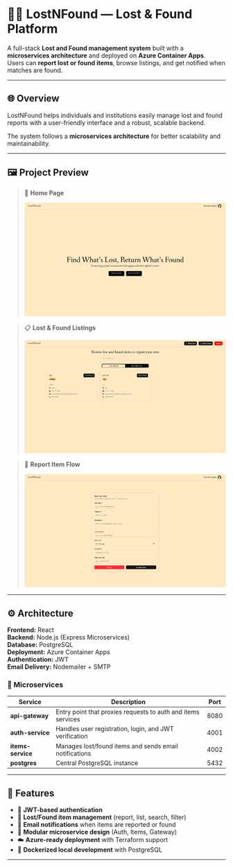 # 🕵️‍♂️ LostNFound — Lost & Found Platform  

A full-stack **Lost and Found management system** built with a **microservices architecture** and deployed on **Azure Container Apps**.  
Users can **report lost or found items**, browse listings, and get notified when matches are found.

---

## 🌐 Overview  

LostNFound helps individuals and institutions easily manage lost and found reports with a user-friendly interface and a robust, scalable backend.  

The system follows a **microservices architecture** for better scalability and maintainability.

---

## 🖼️ Project Preview  

> 🧭 **Home Page**  
>  
> ![Dashboard Preview](./client/src/assets/home.png)  

> 📋 **Lost & Found Listings**  
>  
> ![Items Page](./client/src/assets/dashboard.png)  

> 📨 **Report Item Flow**  
>  
> ![Report Flow](./client/src/assets/report-lostItem.png)  

---

## ⚙️ Architecture  

**Frontend:** React  
**Backend:** Node.js (Express Microservices)  
**Database:** PostgreSQL  
**Deployment:** Azure Container Apps  
**Authentication:** JWT  
**Email Delivery:** Nodemailer + SMTP  

### 🧩 Microservices  

| Service | Description | Port |
|----------|--------------|------|
| **api-gateway** | Entry point that proxies requests to auth and items services | 8080 |
| **auth-service** | Handles user registration, login, and JWT verification | 4001 |
| **items-service** | Manages lost/found items and sends email notifications | 4002 |
| **postgres** | Central PostgreSQL instance | 5432 |

---

## 🧠 Features  

- 🔐 **JWT-based authentication**  
- 🧾 **Lost/Found item management** (report, list, search, filter)  
- 📨 **Email notifications** when items are reported or found  
- 🧩 **Modular microservice design** (Auth, Items, Gateway)  
- ☁️ **Azure-ready deployment** with Terraform support  
- 🐳 **Dockerized local development** with PostgreSQL  

---

